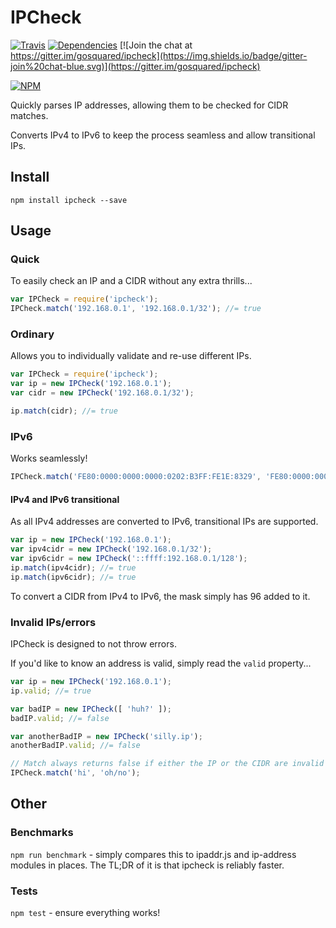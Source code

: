 # IPCheck

[![Travis](https://api.travis-ci.org/gosquared/ipcheck.svg)](https://travis-ci.org/gosquared/ipcheck)
[![Dependencies](https://david-dm.org/gosquared/ipcheck.svg)](https://david-dm.org/gosquared/ipcheck)
[![Join the chat at https://gitter.im/gosquared/ipcheck](https://img.shields.io/badge/gitter-join%20chat-blue.svg)](https://gitter.im/gosquared/ipcheck)

[![NPM](https://nodei.co/npm/ipcheck.png?downloads=true&downloadRank=true&stars=true)](https://www.npmjs.com/package/ipcheck)


Quickly parses IP addresses, allowing them to be checked for CIDR matches.

Converts IPv4 to IPv6 to keep the process seamless and allow transitional IPs.

## Install

`npm install ipcheck --save`

## Usage

### Quick

To easily check an IP and a CIDR without any extra thrills...

```js
var IPCheck = require('ipcheck');
IPCheck.match('192.168.0.1', '192.168.0.1/32'); //= true
```

### Ordinary

Allows you to individually validate and re-use different IPs.

```js
var IPCheck = require('ipcheck');
var ip = new IPCheck('192.168.0.1');
var cidr = new IPCheck('192.168.0.1/32');

ip.match(cidr); //= true
```

### IPv6

Works seamlessly!

```js
IPCheck.match('FE80:0000:0000:0000:0202:B3FF:FE1E:8329', 'FE80:0000:0000:0000:0202:B3FF:FE1E:8329/128'); //= true
```

#### IPv4 and IPv6 transitional

As all IPv4 addresses are converted to IPv6, transitional IPs are supported.

```js
var ip = new IPCheck('192.168.0.1');
var ipv4cidr = new IPCheck('192.168.0.1/32');
var ipv6cidr = new IPCheck('::ffff:192.168.0.1/128');
ip.match(ipv4cidr); //= true
ip.match(ipv6cidr); //= true
```

To convert a CIDR from IPv4 to IPv6, the mask simply has 96 added to it.

### Invalid IPs/errors

IPCheck is designed to not throw errors.

If you'd like to know an address is valid, simply read the `valid` property...

```js
var ip = new IPCheck('192.168.0.1');
ip.valid; //= true

var badIP = new IPCheck([ 'huh?' ]);
badIP.valid; //= false

var anotherBadIP = new IPCheck('silly.ip');
anotherBadIP.valid; //= false

// Match always returns false if either the IP or the CIDR are invalid
IPCheck.match('hi', 'oh/no');
```

## Other

### Benchmarks

`npm run benchmark` - simply compares this to ipaddr.js and ip-address modules in places. The TL;DR of it is that ipcheck is reliably faster.

### Tests

`npm test` - ensure everything works!
